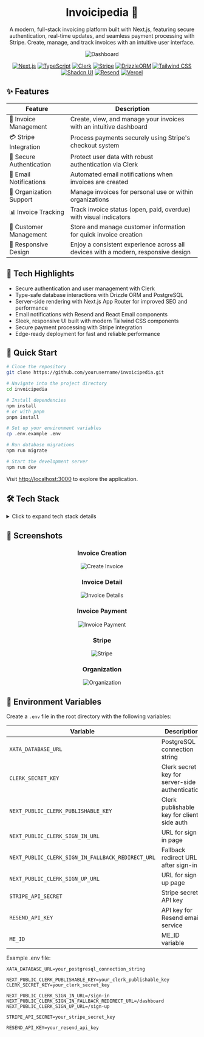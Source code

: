 <div align="center">

# Invoicipedia 📄

<p>A modern, full-stack invoicing platform built with Next.js, featuring secure authentication, real-time updates, and seamless payment processing with Stripe. Create, manage, and track invoices with an intuitive user interface.</p>

![Dashboard](/public/project-images/dashboard.png)

[![Next.js](https://img.shields.io/badge/Next.js-black?style=for-the-badge&logo=next.js&logoColor=white)](https://nextjs.org/)
[![TypeScript](https://img.shields.io/badge/TypeScript-007ACC?style=for-the-badge&logo=typescript&logoColor=white)](https://www.typescriptlang.org/)
[![Clerk](https://img.shields.io/badge/Clerk-6C47FF?style=for-the-badge&logo=clerk&logoColor=white)](https://clerk.com/)
[![Stripe](https://img.shields.io/badge/Stripe-008CDD?style=for-the-badge&logo=stripe&logoColor=white)](https://stripe.com/)
[![DrizzleORM](https://img.shields.io/badge/Drizzle-22C55E?style=for-the-badge&logo=drizzle&logoColor=white)](https://orm.drizzle.team/)
[![Tailwind CSS](https://img.shields.io/badge/Tailwind_CSS-06B6D4?style=for-the-badge&logo=tailwind-css&logoColor=white)](https://tailwindcss.com/)
[![Shadcn UI](https://img.shields.io/badge/Shadcn_UI-000000?style=for-the-badge&logo=shadcnui&logoColor=white)](https://ui.shadcn.com/)
[![Resend](https://img.shields.io/badge/Resend-000000?style=for-the-badge&logo=minutemailer&logoColor=white)](https://resend.com/)
[![Vercel](https://img.shields.io/badge/Vercel-000000?style=for-the-badge&logo=vercel&logoColor=white)](https://vercel.com/)

</div>

## ✨ Features

<div align="center">

| Feature                  | Description                                                                       |
| ------------------------ | --------------------------------------------------------------------------------- |
| 📑 Invoice Management    | Create, view, and manage your invoices with an intuitive dashboard                |
| 💳 Stripe Integration    | Process payments securely using Stripe's checkout system                          |
| 🔐 Secure Authentication | Protect user data with robust authentication via Clerk                            |
| 📧 Email Notifications   | Automated email notifications when invoices are created                           |
| 🏢 Organization Support  | Manage invoices for personal use or within organizations                          |
| 📊 Invoice Tracking      | Track invoice status (open, paid, overdue) with visual indicators                 |
| 👥 Customer Management   | Store and manage customer information for quick invoice creation                  |
| 📱 Responsive Design     | Enjoy a consistent experience across all devices with a modern, responsive design |

</div>

## 🌟 Tech Highlights

- Secure authentication and user management with Clerk
- Type-safe database interactions with Drizzle ORM and PostgreSQL
- Server-side rendering with Next.js App Router for improved SEO and performance
- Email notifications with Resend and React Email components
- Sleek, responsive UI built with modern Tailwind CSS components
- Secure payment processing with Stripe integration
- Edge-ready deployment for fast and reliable performance

## 🚀 Quick Start

```bash
# Clone the repository
git clone https://github.com/yourusername/invoicipedia.git

# Navigate into the project directory
cd invoicipedia

# Install dependencies
npm install
# or with pnpm
pnpm install

# Set up your environment variables
cp .env.example .env

# Run database migrations
npm run migrate

# Start the development server
npm run dev
```

Visit [http://localhost:3000](http://localhost:3000) to explore the application.

## 🛠️ Tech Stack

<details>
  <summary>Click to expand tech stack details</summary>
  
### Core Frameworks

- **[Next.js](https://nextjs.org/)** - React framework with App Router for server-side rendering
- **[TypeScript](https://www.typescriptlang.org/)** - Enhances development experience with robust type safety
- **[React](https://reactjs.org/)** - Library for building interactive user interfaces

### Database & ORM

- **[PostgreSQL](https://www.postgresql.org/)** - Powerful, open-source relational database
- **[Drizzle ORM](https://orm.drizzle.team/)** - TypeScript ORM with strong type safety

### Authentication

- **[Clerk](https://clerk.com/)** - Complete authentication and user management solution

### Payments

- **[Stripe](https://stripe.com/)** - Secure payment processing infrastructure

### Email

- **[Resend](https://resend.com/)** - Email API for developers
- **[React Email](https://react.email/)** - Build and send emails using React components

### UI & Styling

- **[Tailwind CSS](https://tailwindcss.com/)** - Utility-first CSS framework for rapid UI development
- **[Shadcn UI](https://ui.shadcn.com/)** - Unstyled, accessible UI components
- **[Lucide Icons](https://lucide.dev/)** - Beautiful, consistent icon set

### Development & Deployment

- **[Vercel](https://vercel.com/)** - Deployment platform optimized for Next.js

</details>

## 📸 Screenshots

<div align="center">

### Invoice Creation

![Create Invoice](/public/project-images/create-invoice.png)

### Invoice Detail

![Invoice Details](/public/project-images/invoice-detail.png)

### Invoice Payment

![Invoice Payment](/public/project-images/invoice-payment.png)

### Stripe

![Stripe](/public/project-images/stripe.png)

### Organization

![Organization](/public/project-images/organization.png)

</div>

## 🔐 Environment Variables

Create a `.env` file in the root directory with the following variables:

| Variable                                          | Description                                     |
| ------------------------------------------------- | ----------------------------------------------- |
| `XATA_DATABASE_URL`                               | PostgreSQL connection string                    |
| `CLERK_SECRET_KEY`                                | Clerk secret key for server-side authentication |
| `NEXT_PUBLIC_CLERK_PUBLISHABLE_KEY`               | Clerk publishable key for client-side auth      |
| `NEXT_PUBLIC_CLERK_SIGN_IN_URL`                   | URL for sign-in page                            |
| `NEXT_PUBLIC_CLERK_SIGN_IN_FALLBACK_REDIRECT_URL` | Fallback redirect URL after sign-in             |
| `NEXT_PUBLIC_CLERK_SIGN_UP_URL`                   | URL for sign-up page                            |
| `STRIPE_API_SECRET`                               | Stripe secret API key                           |
| `RESEND_API_KEY`                                  | API key for Resend email service                |
| `ME_ID`                                           | ME_ID variable                                  |

Example .env file:

```
XATA_DATABASE_URL=your_postgresql_connection_string

NEXT_PUBLIC_CLERK_PUBLISHABLE_KEY=your_clerk_publishable_key
CLERK_SECRET_KEY=your_clerk_secret_key

NEXT_PUBLIC_CLERK_SIGN_IN_URL=/sign-in
NEXT_PUBLIC_CLERK_SIGN_IN_FALLBACK_REDIRECT_URL=/dashboard
NEXT_PUBLIC_CLERK_SIGN_UP_URL=/sign-up

STRIPE_API_SECRET=your_stripe_secret_key

RESEND_API_KEY=your_resend_api_key
```

